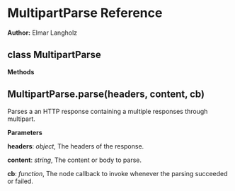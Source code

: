 MultipartParse Reference
========================
**Author:** Elmar Langholz

class MultipartParse
--------------------
**Methods**

MultipartParse.parse(headers, content, cb)
------------------------------------------
Parses a an HTTP response containing a multiple responses through multipart.


**Parameters**

**headers**:  *object*,  The headers of the response.

**content**:  *string*,  The content or body to parse.

**cb**:  *function*,  The node callback to invoke whenever the parsing succeeded or failed.

